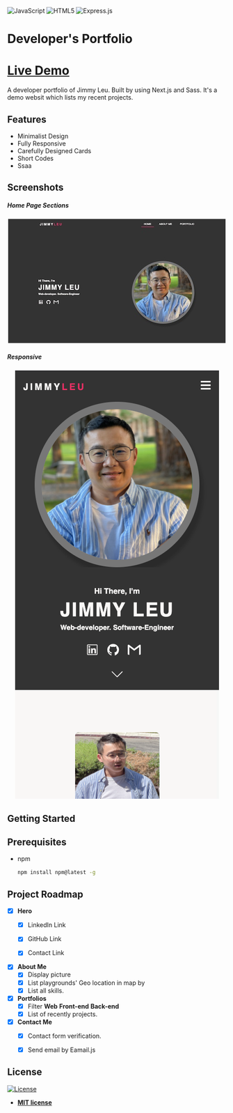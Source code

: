 
![JavaScript](https://img.shields.io/badge/javascript-%23323330.svg?style=for-the-badge&logo=javascript&logoColor=%23F7DF1E)
![HTML5](https://img.shields.io/badge/html5-%23E34F26.svg?style=for-the-badge&logo=html5&logoColor=white)
![Express.js](https://img.shields.io/badge/express.js-%23404d59.svg?style=for-the-badge&logo=express)

# Developer's Portfolio

# [Live Demo](https://young-basin-40954.herokuapp.com/)

A developer portfolio of Jimmy Leu. Built by using Next.js and Sass. It's a demo websit which lists my recent projects.


## Features

- Minimalist Design
- Fully Responsive
- Carefully Designed Cards
- Short Codes
- Ssaa

## Screenshots


##### Home Page Sections

<p align="center">
  <img src="/screenshots/my-portfolio.jpg" />
</p>


##### Responsive 

<p align="center">
  <img src="/screenshots/portfolio_responsive.bmp" />
</p>



<!-- GETTING STARTED -->
## Getting Started

## Prerequisites

* npm

  ```sh
  npm install npm@latest -g
  ```

## Project Roadmap

- [x] **Hero**
  - [x] LinkedIn Link 
  - [x] GitHub Link
  - [x] Contact Link


- [x] **About Me**
  - [x] Display picture
  - [x] List playgrounds' Geo location in map by 
  - [x] List all skills. 

- [x] **Portfolios**
  - [x] Filter **Web** **Front-end** **Back-end**
  - [x] List of recently projects.

- [x] **Contact Me**
  - [x] Contact form verification.
  - [x] Send email by Eamail.js
  



## License
[![License](http://img.shields.io/:license-mit-blue.svg?style=flat-square)](http://badges.mit-license.org)

- **[MIT license](http://opensource.org/licenses/mit-license.php)**